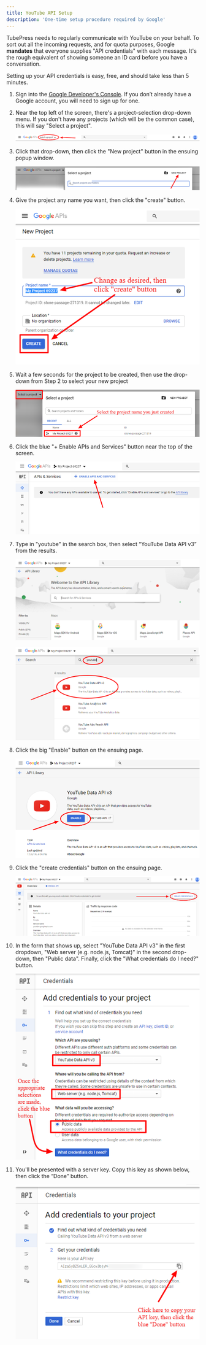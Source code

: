 ```yaml
---
title: YouTube API Setup
description: 'One-time setup procedure required by Google'
---
```


TubePress needs to regularly communicate with YouTube on your behalf. To sort out all the incoming requests, and for quota purposes, Google **mandates** that everyone supplies "API credentials" with each message. It's the rough equivalent of showing someone an ID card before you have a conversation.

Setting up your API credentials is easy, free, and should take less than 5 minutes.

1. Sign into the [Google Developer's Console](https://console.developers.google.com/). If you don’t already have a Google account, you will need to sign up for one.

1. Near the top left of the screen, there's a project-selection drop-down menu. If you don't have any projects (which will be the common case), this will say "Select a project".

    ![select a project](img/appendices/youtube-api-setup/select-a-project.png)

1. Click that drop-down, then click the "New project" button in the ensuing popup window.

    ![create new project](img/appendices/youtube-api-setup/create-project-00.png)

1. Give the project any name you want, then click the "create" button.

    ![name and create new project](img/appendices/youtube-api-setup/create-project-01.png)

1. Wait a few seconds for the project to be created, then use the drop-down from Step 2 to select your new project

    ![select new project](img/appendices/youtube-api-setup/select-new-project.png)

1. Click the blue "+ Enable APIs and Services" button near the top of the screen.

    ![enable APIs and Services button](img/appendices/youtube-api-setup/enable-services-button.png)

1. Type in "youtube" in the search box, then select “YouTube Data API v3” from the results.

    ![API library welcome](img/appendices/youtube-api-setup/api-library-welcome.png)
    
    ![YouTube Data API v3 search result](img/appendices/youtube-api-setup/yt-data-api-search-result.png)

1. Click the big "Enable" button on the ensuing page.

    ![enable YouTube Data API](img/appendices/youtube-api-setup/yt-data-api-enable-button.png)

1. Click the "create credentials" button on the ensuing page.

    ![create credentials button](img/appendices/youtube-api-setup/create-credentials.png)

1. In the form that shows up, select "YouTube Data API v3" in the first dropdown, "Web server (e.g. node.js, Tomcat)" in the second drop-down, then "Public data". Finally, click the "What credentials do I need?" button.

    ![credentials wizard](img/appendices/youtube-api-setup/credentials-wizard.png)

1. You'll be presented with a server key. Copy this key as shown below, then click the “Done” button.

    ![copy new API key](img/appendices/youtube-api-setup/copy-api-key.png)
